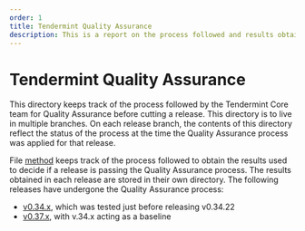 ```yaml
---
order: 1
title: Tendermint Quality Assurance
description: This is a report on the process followed and results obtained when running v0.34.x on testnets
---
```


# Tendermint Quality Assurance

This directory keeps track of the process followed by the Tendermint Core team
for Quality Assurance before cutting a release.
This directory is to live in multiple branches. On each release branch,
the contents of this directory reflect the status of the process
at the time the Quality Assurance process was applied for that release.

File [method](./method.md) keeps track of the process followed to obtain the results
used to decide if a release is passing the Quality Assurance process.
The results obtained in each release are stored in their own directory.
The following releases have undergone the Quality Assurance process:

- [v0.34.x](./v034/), which was tested just before releasing v0.34.22
- [v0.37.x](./v037/), with v.34.x acting as a baseline
